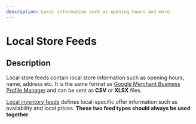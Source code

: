```yaml
---
description: Local information such as opening hours and more.
---
```


# Local Store Feeds

## Description

Local store feeds contain local store information such as opening hours, name, address etc. It is the same format as [Google Merchant Business Profile Manager](https://support.google.com/business/answer/3370250?hl=en&sjid=9926158084056215740-EU) and can be sent as **CSV** or **XLSX** files.

[Local inventory feeds](/feeds/local-inventory) defines local-specific offer information such as availability and local prices. **These two feed types should always be used together**.